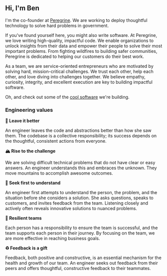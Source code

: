 ## Hi, I'm Ben

I'm the co-founder at [Peregrine](https://www.benrudolph.com). We are working to deploy thoughtful technology to solve hard problems in government.

If you've found yourself here, you might also write software. At Peregrine, we love writing high-quality, impactful code. We enable organizations to unlock insights from their data and empower their people to solve their most important problems. From fighting wildfires to building safer communities, Peregrine is dedicated to helping our customers do their best work.

As a team, we are service-oriented entrepreneurs who are motivated by solving hard, mission-critical challenges. We trust each other, help each other, and love diving into challenges together. We believe empathy, curiosity, integrity, and excellent execution are key to building impactful software.

Oh, and check out some of the [cool software](releases.peregrine.io) we're building.

### Engineering values

**🧼 Leave it better**

An engineer leaves the code and abstractions better than how she saw them. The codebase is a collective responsibility; its success depends on the thoughtful, consistent actions from everyone.

**🏔 Rise to the challenge**

We are solving difficult technical problems that do not have clear or easy answers. An engineer understands this and embraces the unknown. They move mountains to accomplish awesome outcomes.

**📓 Seek first to understand**

An engineer first attempts to understand the person, the problem, and the situation before she considers a solution. She asks questions, speaks to customers, and invites feedback from the team. Listening closely and actively often reveals innovative solutions to nuanced problems.

**🎳 Resilient teams**

Each person has a responsibility to ensure the team is successful, and the team supports each person in their journey. By focusing on the team, we are more effective in reaching business goals.

**♻ Feedback is a gift**

Feedback, both positive and constructive, is an essential mechanism for the health and growth of our team. An engineer seeks out feedback from their peers and offers thoughtful, constructive feedback to their teammates.
